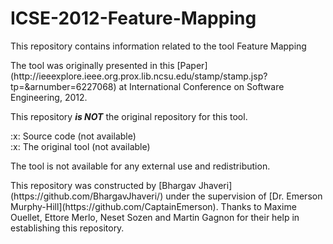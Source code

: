 # ICSE-2012-Feature-Mapping
This repository contains information related to the tool Feature Mapping
<p>
The tool was originally presented in this [Paper](http://ieeexplore.ieee.org.prox.lib.ncsu.edu/stamp/stamp.jsp?tp=&arnumber=6227068) at International Conference on Software Engineering, 2012.
<p>
This repository <b><i>is NOT</i></b> the original repository for this tool.<br>
<p>
:x: Source code (not available) <br>
:x: The original tool (not available)
<p>
The tool is not available for any external use and redistribution.<br>
<p>
This repository was constructed by [Bhargav Jhaveri](https://github.com/BhargavJhaveri/) under the supervision of [Dr. Emerson Murphy-Hill](https://github.com/CaptainEmerson). Thanks to Maxime Ouellet, Ettore Merlo, Neset Sozen and Martin Gagnon for their help in establishing this repository.
